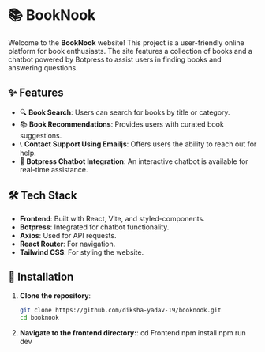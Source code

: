 # 📚 BookNook

Welcome to the **BookNook** website! This project is a user-friendly online platform for book enthusiasts. The site features a collection of books and a chatbot powered by Botpress to assist users in finding books and answering questions.

## ✨ Features

- 🔍 **Book Search**: Users can search for books by title or category.
- 📚 **Book Recommendations**: Provides users with curated book suggestions.
- 📞 **Contact Support Using Emailjs**: Offers users the ability to reach out for help.
- 🤖 **Botpress Chatbot Integration**: An interactive chatbot is available for real-time assistance.

## 🛠 Tech Stack

- **Frontend**: Built with React, Vite, and styled-components.
- **Botpress**: Integrated for chatbot functionality.
- **Axios**: Used for API requests.
- **React Router**: For navigation.
- **Tailwind CSS**: For styling the website.

## 🚀 Installation

1. **Clone the repository**:
   ```bash
   git clone https://github.com/diksha-yadav-19/booknook.git
   cd booknook

1. **Navigate to the frontend directory:**:
  cd Frontend
  npm install
  npm run dev




